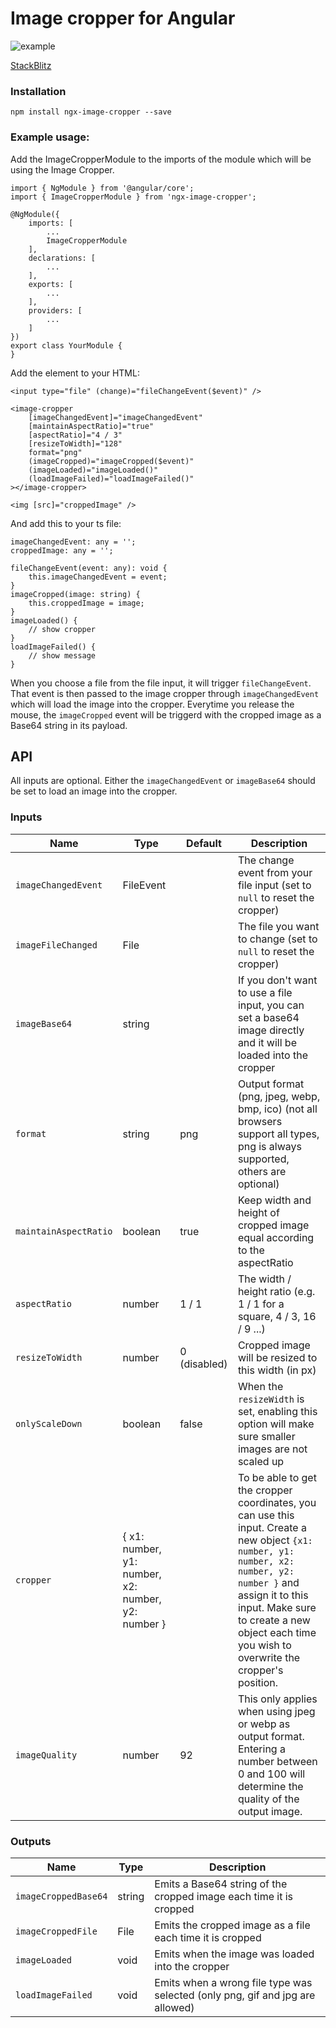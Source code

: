 # Image cropper for Angular
![example](https://github.com/Mawi137/ngx-image-cropper/raw/master/cropper-example.png)

[StackBlitz](https://stackblitz.com/edit/image-cropper)

### Installation
`npm install ngx-image-cropper --save`

### Example usage:
Add the ImageCropperModule to the imports of the module which will be using the Image Cropper.
```
import { NgModule } from '@angular/core';
import { ImageCropperModule } from 'ngx-image-cropper';

@NgModule({
    imports: [
        ...
        ImageCropperModule
    ],
    declarations: [
        ...
    ],
    exports: [
        ...
    ],
    providers: [
        ...
    ]
})
export class YourModule {
}
```

Add the element to your HTML:
```
<input type="file" (change)="fileChangeEvent($event)" />

<image-cropper
    [imageChangedEvent]="imageChangedEvent"
    [maintainAspectRatio]="true"
    [aspectRatio]="4 / 3"
    [resizeToWidth]="128"
    format="png"
    (imageCropped)="imageCropped($event)"
    (imageLoaded)="imageLoaded()"
    (loadImageFailed)="loadImageFailed()"
></image-cropper>

<img [src]="croppedImage" />
```

And add this to your ts file:
```
imageChangedEvent: any = '';
croppedImage: any = '';

fileChangeEvent(event: any): void {
    this.imageChangedEvent = event;
}
imageCropped(image: string) {
    this.croppedImage = image;
}
imageLoaded() {
    // show cropper
}
loadImageFailed() {
    // show message
}
```
When you choose a file from the file input, it will trigger `fileChangeEvent`.
That event is then passed to the image cropper through `imageChangedEvent` which will load the image into the cropper.
Everytime you release the mouse, the `imageCropped` event will be triggerd with the cropped image as a Base64 string in its payload.

## API
All inputs are optional. Either the `imageChangedEvent` or `imageBase64` should be set to load an image into the cropper.
### Inputs
|  Name                  | Type      | Default      | Description     |
| ---------------------- |---------- | ------------ | --------------- |
| `imageChangedEvent`    | FileEvent |              | The change event from your file input (set to `null` to reset the cropper) |
| `imageFileChanged`     | File      |              | The file you want to change (set to `null` to reset the cropper)           |
| `imageBase64`          | string    |              | If you don't want to use a file input, you can set a base64 image directly and it will be loaded into the cropper |
| `format`               | string    | png          | Output format (png, jpeg, webp, bmp, ico) (not all browsers support all types, png is always supported, others are optional) |
| `maintainAspectRatio`  | boolean   | true         | Keep width and height of cropped image equal according to the aspectRatio |
| `aspectRatio`          | number    | 1 / 1        | The width / height ratio (e.g. 1 / 1 for a square, 4 / 3, 16 / 9 ...) |
| `resizeToWidth`        | number    | 0 (disabled) | Cropped image will be resized to this width (in px) |
| `onlyScaleDown`        | boolean   | false        | When the `resizeWidth` is set, enabling this option will make sure smaller images are not scaled up |
| `cropper`              | { x1: number, y1: number, x2: number, y2: number } |  | To be able to get the cropper coordinates, you can use this input. Create a new object `{x1: number, y1: number, x2: number, y2: number }` and assign it to this input. Make sure to create a new object each time you wish to overwrite the cropper's position. |
| `imageQuality`          | number    | 92           | This only applies when using jpeg or webp as output format. Entering a number between 0 and 100 will determine the quality of the output image. |

### Outputs
| Name                    | Type   | Description |
| ----------------------- | ------ | ----------- |
| `imageCroppedBase64`    | string | Emits a Base64 string of the cropped image each time it is cropped |
| `imageCroppedFile`      | File   | Emits the cropped image as a file each time it is cropped |
| `imageLoaded`           | void   | Emits when the image was loaded into the cropper |
| `loadImageFailed`       | void   | Emits when a wrong file type was selected (only png, gif and jpg are allowed) |
